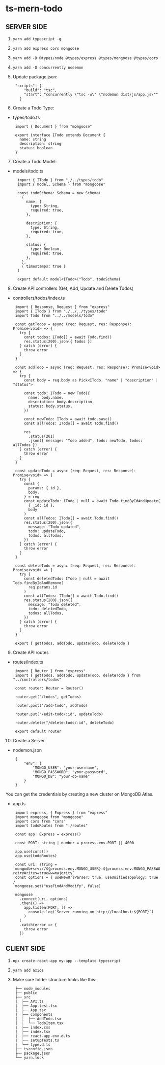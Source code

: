 # ts-mern-todo

## SERVER SIDE 
1. `yarn add typescript -g`
2. `yarn add express cors mongoose`
3. `yarn add -D @types/node @types/express @types/mongoose @types/cors`
4. `yarn add -D concurrently nodemon`
5. Update package.json: 

        "scripts": {
            "build": "tsc",
            "start": "concurrently \"tsc -w\" \"nodemon dist/js/app.js\""
          } 
 6. Create a Todo Type:
 
 - types/todo.ts
 
        import { Document } from "mongoose"

        export interface ITodo extends Document {
          name: string
          description: string
          status: boolean
        }
7. Create a Todo Model:

- models/todo.ts

        import { ITodo } from "./../types/todo"
        import { model, Schema } from "mongoose"

        const todoSchema: Schema = new Schema(
          {
            name: {
              type: String,
              required: true,
            },

            description: {
              type: String,
              required: true,
            },

            status: {
              type: Boolean,
              required: true,
            },
          },
          { timestamps: true }
        )

        export default model<ITodo>("Todo", todoSchema)
 8. Create API controllers (Get, Add, Update and Delete Todos)
 
 - controllers/todos/index.ts

        import { Response, Request } from "express"
        import { ITodo } from "./../../types/todo"
        import Todo from "../../models/todo"

        const getTodos = async (req: Request, res: Response): Promise<void> => {
          try {
            const todos: ITodo[] = await Todo.find()
            res.status(200).json({ todos })
          } catch (error) {
            throw error
          }
        }

        const addTodo = async (req: Request, res: Response): Promise<void> => {
          try {
            const body = req.body as Pick<ITodo, "name" | "description" | "status">

            const todo: ITodo = new Todo({
              name: body.name,
              description: body.description,
              status: body.status,
            })

            const newTodo: ITodo = await todo.save()
            const allTodos: ITodo[] = await Todo.find()

            res
              .status(201)
              .json({ message: "Todo added", todo: newTodo, todos: allTodos })
          } catch (error) {
            throw error
          }
        }
        
        const updateTodo = async (req: Request, res: Response): Promise<void> => {
          try {
            const {
              params: { id },
              body,
            } = req
            const updateTodo: ITodo | null = await Todo.findByIdAndUpdate(
              { _id: id },
              body
            )
            const allTodos: ITodo[] = await Todo.find()
            res.status(200).json({
              message: "Todo updated",
              todo: updateTodo,
              todos: allTodos,
            })
          } catch (error) {
            throw error
          }
        }
        
        const deleteTodo = async (req: Request, res: Response): Promise<void> => {
          try {
            const deletedTodo: ITodo | null = await Todo.findByIdAndRemove(
              req.params.id
            )
            const allTodos: ITodo[] = await Todo.find()
            res.status(200).json({
              message: "Todo deleted",
              todo: deletedTodo,
              todos: allTodos,
            })
          } catch (error) {
            throw error
          }
        }

        export { getTodos, addTodo, updateTodo, deleteTodo }
9. Create API routes

 - routes/index.ts

        import { Router } from "express"
        import { getTodos, addTodo, updateTodo, deleteTodo } from "../controllers/todos"

        const router: Router = Router()

        router.get("/todos", getTodos)

        router.post("/add-todo", addTodo)

        router.put("/edit-todo/:id", updateTodo)

        router.delete("/delete-todo/:id", deleteTodo)

        export default router
10. Create a Server
 - nodemon.json

        {
            "env": {
                "MONGO_USER": "your-username",
                "MONGO_PASSWORD": "your-password",
                "MONGO_DB": "your-db-name"
            }
        }
You can get the credentials by creating a new cluster on MongoDB Atlas.

 - app.ts

        import express, { Express } from "express"
        import mongoose from "mongoose"
        import cors from "cors"
        import todoRoutes from "./routes"

        const app: Express = express()

        const PORT: string | number = process.env.PORT || 4000

        app.use(cors())
        app.use(todoRoutes)

        const uri: string = `mongodb+srv://${process.env.MONGO_USER}:${process.env.MONGO_PASSWORD}@clustertodo.raz9g.mongodb.net/${process.env.MONGO_DB}?retryWrites=true&w=majority`
        const options = { useNewUrlParser: true, useUnifiedTopology: true }
        mongoose.set("useFindAndModify", false)

        mongoose
          .connect(uri, options)
          .then(() =>
            app.listen(PORT, () =>
              console.log(`Server running on http://localhost:${PORT}`)
            )
          )
          .catch(error => {
            throw error
          })
          
## CLIENT SIDE
1. `npx create-react-app my-app --template typescript`
2. `yarn add axios`

3. Make sure folder structure looks like this:

        ├── node_modules
        ├── public
        ├── src
        |  ├── API.ts
        |  ├── App.test.tsx
        |  ├── App.tsx
        |  ├── components
        |  |  ├── AddTodo.tsx
        |  |  └── TodoItem.tsx
        |  ├── index.css
        |  ├── index.tsx
        |  ├── react-app-env.d.ts
        |  ├── setupTests.ts
        |  └── type.d.ts
        ├── tsconfig.json
        ├── package.json
        └── yarn.lock






        
        

